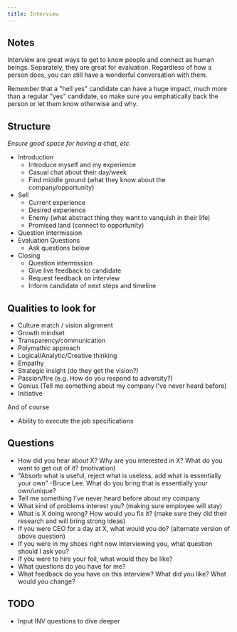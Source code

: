 ```yaml
---
title: Interview
---
```


## Notes
Interview are great ways to get to know people and connect as human beings. Separately, they are great for evaluation. Regardless of how a person does, you can still have a wonderful conversation with them.

Remember that a "hell yes" candidate can have a huge impact, much more than a regular "yes" candidate, so make sure you emphatically back the person or let them know otherwise and why.

## Structure
_Ensure good space for having a chat, etc._
- Introduction
  - Introduce myself and my experience
  - Casual chat about their day/week
  - Find middle ground (what they know about the company/opportunity)
- Sell
  - Current experience
  - Desired experience
  - Enemy (what abstract thing they want to vanquish in their life)
  - Promised land (connect to opportunity)
- Question intermission
- Evaluation Questions
  - Ask questions below
- Closing
  - Question intermission
  - Give live feedback to candidate
  - Request feedback on interview
  - Inform candidate of next steps and timeline

## Qualities to look for
- Culture match / vision alignment
- Growth mindset
- Transparency/communication
- Polymathic approach
- Logical/Analytic/Creative thinking
- Empathy
- Strategic insight (do they get the vision?)
- Passion/fire (e.g. How do you respond to adversity?)
- Genius (Tell me something about my company I've never heard before)
- Initiative

And of course
- Ability to execute the job specifications


## Questions
- How did you hear about X? Why are you interested in X? What do you want to get out of it? (motivation)
- "Absorb what is useful, reject what is useless, add what is essentially your own" -Bruce Lee. What do you bring that is essentially your own/unique?
- Tell me something I've never heard before about my company
- What kind of problems interest you? (making sure employee will stay)
- What is X doing wrong? How would you fix it? (make sure they did their research and will bring strong ideas)
- If you were CEO for a day at X, what would you do? (alternate version of above question)
- If you were in my shoes right now interviewing you, what question should I ask you?
- If you were to hire your foil, what would they be like?
- What questions do you have for me?
- What feedback do you have on this interview? What did you like? What would you change?

## TODO
- Input INV questions to dive deeper
